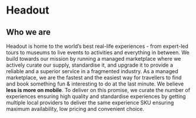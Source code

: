 # Headout

## Who we are

Headout is home to the world’s best real-life experiences - from expert-led tours to museums to live events to activities and everything in between. We build towards our mission by running a managed marketplace where we actively curate our supply, standardise it, and upgrade it to provide a reliable and a superior service in a fragmented industry. As a managed marketplace, we are the fastest and the easiest way for travellers to find and book something fun & interesting to do at the last minute. We believe **less is more on mobile**. To deliver on this promise, we curate the number of experiences ensuring high quality and standardise experiences by getting multiple local providers to deliver the same experience SKU ensuring maximum availability, low pricing and convenient choice.  

